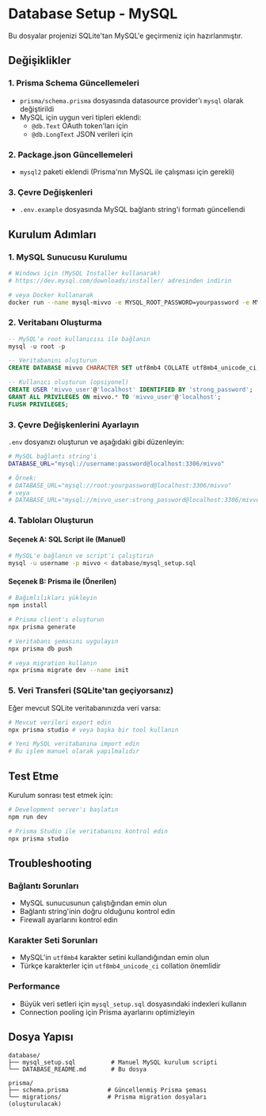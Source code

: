 # Database Setup - MySQL

Bu dosyalar projenizi SQLite'tan MySQL'e geçirmeniz için hazırlanmıştır.

## Değişiklikler

### 1. Prisma Schema Güncellemeleri
- `prisma/schema.prisma` dosyasında datasource provider'ı `mysql` olarak değiştirildi
- MySQL için uygun veri tipleri eklendi:
  - `@db.Text` OAuth token'ları için
  - `@db.LongText` JSON verileri için

### 2. Package.json Güncellemeleri
- `mysql2` paketi eklendi (Prisma'nın MySQL ile çalışması için gerekli)

### 3. Çevre Değişkenleri
- `.env.example` dosyasında MySQL bağlantı string'i formatı güncellendi

## Kurulum Adımları

### 1. MySQL Sunucusu Kurulumu
```bash
# Windows için (MySQL Installer kullanarak)
# https://dev.mysql.com/downloads/installer/ adresinden indirin

# veya Docker kullanarak
docker run --name mysql-mivvo -e MYSQL_ROOT_PASSWORD=yourpassword -e MYSQL_DATABASE=mivvo -p 3306:3306 -d mysql:8.0
```

### 2. Veritabanı Oluşturma
```sql
-- MySQL'e root kullanıcısı ile bağlanın
mysql -u root -p

-- Veritabanını oluşturun
CREATE DATABASE mivvo CHARACTER SET utf8mb4 COLLATE utf8mb4_unicode_ci;

-- Kullanıcı oluşturun (opsiyonel)
CREATE USER 'mivvo_user'@'localhost' IDENTIFIED BY 'strong_password';
GRANT ALL PRIVILEGES ON mivvo.* TO 'mivvo_user'@'localhost';
FLUSH PRIVILEGES;
```

### 3. Çevre Değişkenlerini Ayarlayın
`.env` dosyanızı oluşturun ve aşağıdaki gibi düzenleyin:

```bash
# MySQL bağlantı string'i
DATABASE_URL="mysql://username:password@localhost:3306/mivvo"

# Örnek:
# DATABASE_URL="mysql://root:yourpassword@localhost:3306/mivvo"
# veya
# DATABASE_URL="mysql://mivvo_user:strong_password@localhost:3306/mivvo"
```

### 4. Tabloları Oluşturun

#### Seçenek A: SQL Script ile (Manuel)
```bash
# MySQL'e bağlanın ve script'i çalıştırın
mysql -u username -p mivvo < database/mysql_setup.sql
```

#### Seçenek B: Prisma ile (Önerilen)
```bash
# Bağımlılıkları yükleyin
npm install

# Prisma client'ı oluşturun
npx prisma generate

# Veritabanı şemasını uygulayın
npx prisma db push

# veya migration kullanın
npx prisma migrate dev --name init
```

### 5. Veri Transferi (SQLite'tan geçiyorsanız)
Eğer mevcut SQLite veritabanınızda veri varsa:

```bash
# Mevcut verileri export edin
npx prisma studio # veya başka bir tool kullanın

# Yeni MySQL veritabanına import edin
# Bu işlem manuel olarak yapılmalıdır
```

## Test Etme

Kurulum sonrası test etmek için:

```bash
# Development server'ı başlatın
npm run dev

# Prisma Studio ile veritabanını kontrol edin
npx prisma studio
```

## Troubleshooting

### Bağlantı Sorunları
- MySQL sunucusunun çalıştığından emin olun
- Bağlantı string'inin doğru olduğunu kontrol edin
- Firewall ayarlarını kontrol edin

### Karakter Seti Sorunları
- MySQL'in `utf8mb4` karakter setini kullandığından emin olun
- Türkçe karakterler için `utf8mb4_unicode_ci` collation önemlidir

### Performance
- Büyük veri setleri için `mysql_setup.sql` dosyasındaki indexleri kullanın
- Connection pooling için Prisma ayarlarını optimizleyin

## Dosya Yapısı

```
database/
├── mysql_setup.sql          # Manuel MySQL kurulum scripti
└── DATABASE_README.md       # Bu dosya

prisma/
├── schema.prisma           # Güncellenmiş Prisma şeması
└── migrations/             # Prisma migration dosyaları (oluşturulacak)
```
